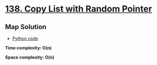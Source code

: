 # [138. Copy List with Random Pointer](https://leetcode.com/problems/copy-list-with-random-pointer)

## Map Solution

- [Python code](https://github.com/alexengrig/leetcode/blob/main/src/main/python/138_copy_list_with_random_pointer/map_solution.py)

**Time complexity: O(n)**

**Space complexity: O(n)**
